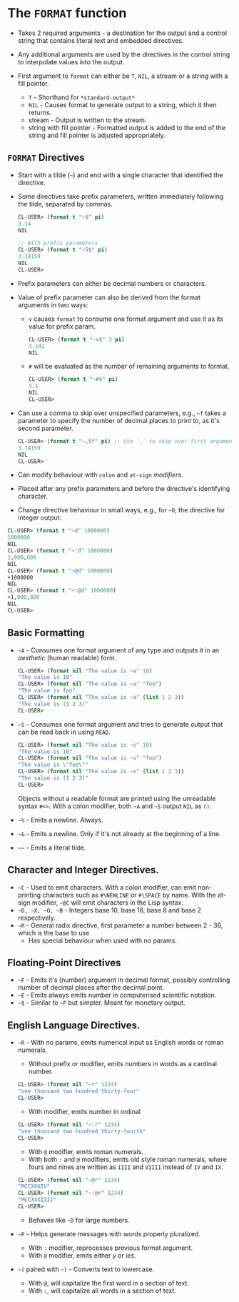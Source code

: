 # The `FORMAT` function
- Takes 2 required arguments - a destination for the output and a control string
  that contains literal text and embedded directives.
- Any additional arguments are used by the directives in the control string to
  interpolate values into the output.

- First argument to `format` can either be `T`, `NIL`, a stream or a string with a fill pointer.
  - `T` - Shorthand for `*standard-output*`
  - `NIL` - Causes format to generate output to a string, which it then returns.
  - stream - Output is written to the stream.
  - string with fill pointer - Formatted output is added to the end of the string and fill
    pointer is adjusted appropriately.


## `FORMAT` Directives
- Start with a tilde (`~`) and end with a single character that identified the directive.
- Some directives take prefix parameters, written immediately following the tilde, separated
  by commas.
  ```lisp
  CL-USER> (format t "~$" pi)
  3.14
  NIL

  ;; With prefix parameters
  CL-USER> (format t "~5$" pi)
  3.14159
  NIL
  CL-USER>
  ```

- Prefix parameters can either be decimal numbers or characters.
- Value of prefix parameter can also be derived from the format arguments in two ways:
  - `v` causes `format` to consume one format argument and use it as its value for prefix param.
    ```lisp
    CL-USER> (format t "~v$" 3 pi)
    3.142
    NIL
    ```
  - `#` will be evaluated as the number of remaining arguments to format.
    ```lisp
    CL-USER> (format t "~#$" pi)
    3.1
    NIL
    CL-USER>
    ```

- Can use a comma to skip over unspecified parameters, e.g., `~f` takes a parameter to specify the
  number of decimal places to print to, as it's second parameter.
  ```lisp
  CL-USER> (format t "~,5f" pi) ;; Use `,` to skip over first argument to `~f`.
  3.14159
  NIL
  CL-USER>
  ```


- Can modify behaviour with `colon` and `at-sign` _modifiers_.
- Placed after any prefix parameters and before the directive's identifying character.
- Change directive behaviour in small ways, e.g., for `~D`, the directive for integer output:
```lisp
CL-USER> (format t "~d" 1000000)
1000000
NIL
CL-USER> (format t "~:d" 1000000)
1,000,000
NIL
CL-USER> (format t "~@d" 1000000)
+1000000
NIL
CL-USER> (format t "~:@d" 1000000)
+1,000,000
NIL
CL-USER>
```

## Basic Formatting
- `~A` - Consumes one format argument of any type and outputs it in an _aesthetic_ (human readable)
  form.
  ```lisp
  CL-USER> (format nil "The value is ~a" 10)
  "The value is 10"
  CL-USER> (format nil "The value is ~a" "foo")
  "The value is foo"
  CL-USER> (format nil "The value is ~a" (list 1 2 3))
  "The value is (1 2 3)"
  CL-USER>
  ```
- `~S` - Consumes one format argument and tries to generate output that can be read back in using
  `READ`.
  ```lisp
  CL-USER> (format nil "The value is ~s" 10)
  "The value is 10"
  CL-USER> (format nil "The value is ~s" "foo")
  "The value is \"foo\""
  CL-USER> (format nil "The value is ~s" (list 1 2 3))
  "The value is (1 2 3)"
  CL-USER>
  ```
  Objects without a readable format are printed using the unreadable syntax `#<>`.
  With a colon modifier, both `~A` and `~S` output `NIL` as `()`.

- `~%` - Emits a newline. Always.
- `~&` - Emits a newline. Only if it's not already at the beginning of a line.
- `~~` - Emits a literal tilde.

## Character and Integer Directives.
- `~C` - Used to emit characters. With a colon modifier, can emit non-printing characters such
  as `#\NEWLINE` or `#\SPACE` by name. With the at-sign modifier, `~@C` will emit characters in the
  Lisp syntax.
- `~D, ~X, ~O, ~B` - Integers base 10, base 16, base 8 and base 2 respectively.
- `~R` - General radix directive, first parameter a number between 2 - 36, which is the base to use
  - Has special behaviour when used with no params.

## Floating-Point Directives
- `~F` - Emits it's (number) argument in decimal format, possibly controlling number of decimal
  places after the decimal point.
- `~E` - Emits always emits number in computerised scientific notation.
- `~$` - Similar to `~F` but simpler. Meant for monetary output.

## English Language Directives.
- `~R` - With no params, emits numerical input as English words or roman numerals.
  - Without prefix or modifier, emits numbers in words as a cardinal number.
  ```lisp
  CL-USER> (format nil "~r" 1234)
  "one thousand two hundred thirty-four"
  CL-USER>
  ```
  - With modifier, emits number in ordinal
  ```lisp
  CL-USER> (format nil "~:r" 1234)
  "one thousand two hundred thirty-fourth"
  CL-USER>
  ```
  - With `@` modifier, emits roman numerals.
  - With both `:` and `@` modifiers, emits old style roman numerals, where fours and nines are written as
    `IIII` and `VIIII` instead of `IV` and `IX`.
  ```lisp
  CL-USER> (format nil "~@r" 1234)
  "MCCXXXIV"
  CL-USER> (format nil "~:@r" 1234)
  "MCCXXXIIII"
  CL-USER>
  ```
  - Behaves like `~D` for large numbers.
- `~P` - Helps generate messages with words properly pluralized.
  - With `:` modifier, reprocesses previous format argument.
  - With `@` modifier, emits either _y_ or _ies_.

- `~(` paired with `~)` - Converts text to lowercase.
  - With `@`, will capitalize the first word in a section of text.
  - With `:`, will capitalize all words in a section of text.
